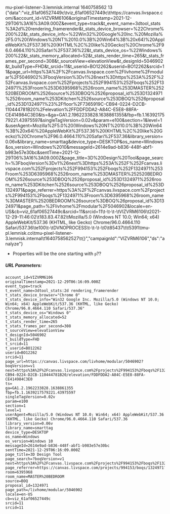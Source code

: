 mu-pixel-listener-3.lemnisk.internal	1640758562	13	{"data":"viz_61af06527449c\tviz_61af06527449c\thttps://canvas.livspace.com/&account_id=VIZVRM6106&originalTimestamp=2021-12-29T06%3A16%3A09.000Z&event_type=track&t_event_name=3dtool_stats%3A2d%20rendering_framerender&t_stats_device_browser=%22Chrome%200%22&t_stats_device_info=%22Win32%20Google%20Inc.%20Mozilla%2F5.0%20(Windows%20NT%2010.0%3B%20Win64%3B%20x64)%20AppleWebKit%2F537.36%20(KHTML%2C%20like%20Gecko)%20Chrome%2F96.0.4664.110%20Safari%2F537.36%22&t_stats_device_os=%22Windows%200%22&t_stats_memory_allocated=52&t_stats_render_time=265&t_stats_frames_per_second=308&t_sourceView=elevationView&t_designId=5046902&t_buildType=FHD&t_srcid=11&t_userid=BO12262&userid=BO12262&srcid=11&page_url=https%3A%2F%2Fcanvas.livspace.com%2Flivhome%2Fmodular%2F5046902%3FboqVersion%3Dv1%26next%3Dhttps%253A%252F%252Fcanvas.livspace.com%252Fprojects%252F994153%252Fboqs%252F1324971%253Froom%253D6395968%2526room_name%253DMASTER%252520BEDROOM%2526source%253DBOQ%2526proposal_id%253D1324971%2526room_name%253DKitchen%2526source%253DBOQ%2526proposal_id%253D1324971%23%2Ffloor%2F7365919C-CB94-0224-D2CB-110444781B20%2Felevation%2FFDDFDDA2-A84C-E5E8-88FA-CE414984C3E0&ts=&ga=GA1.2.1962233828.1638861355&fbp=fb.1.1639217579221.43975597&singleTagVersion=0.02v&param=e100&section=1&level=1&userAgent=Mozilla%2F5.0%20(Windows%20NT%2010.0%3B%20Win64%3B%20x64)%20AppleWebKit%2F537.36%20(KHTML%2C%20like%20Gecko)%20Chrome%2F96.0.4664.110%20Safari%2F537.36&library_version=0.06v&library_name=smarttag&device_type=DESKTOP&os_name=Windows&os_version=Windows%2010&messageId=2614e9ad-b836-448f-abf1-b983e57e30bc&sentTime=2021-12-29T06%3A16%3A09.000Z&page_title=3D%20Design%20Tool&page_search=%3FboqVersion%3Dv1%26next%3Dhttps%253A%252F%252Fcanvas.livspace.com%252Fprojects%252F994153%252Fboqs%252F1324971%253Froom%253D6395968%2526room_name%253DMASTER%252520BEDROOM%2526source%253DBOQ%2526proposal_id%253D1324971%2526room_name%253DKitchen%2526source%253DBOQ%2526proposal_id%253D1324971&page_referrer=https%3A%2F%2Fcanvas.livspace.com%2Fprojects%2F994153%2Fboqs%2F1324971%3Froom%3D6395968%26room_name%3DMASTER%2520BEDROOM%26source%3DBOQ%26proposal_id%3D1324971&page_path=%2Flivhome%2Fmodular%2F5046902&locale=en-US&cb=viz_61af06527449c&srcid=11&srcid=11\t-\t-\t-\tVIZVRM6106\t2021-12-29-11:46:02\t183.83.47.82\tMozilla/5.0 (Windows NT 10.0; Win64; x64) AppleWebKit/537.36 (KHTML, like Gecko) Chrome/96.0.4664.110 Safari/537.36\te100\t-\tDVNOPROCESS\t-\t-\t-\t0\t85437\t\t5391\tmu-pl.lemnisk.co\tmu-pixel-listener-3.lemnisk.internal\t1640758562527\t{}","campaignId":"VIZVRM6106","ds":"analyze"}

- Properties will be the one starting with `p`??

##### URL Parameters:

```
account_id=VIZVRM6106
originalTimestamp=2021-12-29T06:16:09.000Z
event_type=track
t_event_name=3dtool_stats:2d rendering_framerender
t_stats_device_browser="Chrome 0"
t_stats_device_info="Win32 Google Inc. Mozilla/5.0 (Windows NT 10.0; Win64; x64) AppleWebKit/537.36 (KHTML, like Gecko) Chrome/96.0.4664.110 Safari/537.36"
t_stats_device_os="Windows 0"
t_stats_memory_allocated=52
t_stats_render_time=265
t_stats_frames_per_second=308
t_sourceView=elevationView
t_designId=5046902
t_buildType=FHD
t_srcid=11
t_userid=BO12262
userid=BO12262
srcid=11
page_url=https://canvas.livspace.com/livhome/modular/5046902?boqVersion=v1
next=https%3A%2F%2Fcanvas.livspace.com%2Fprojects%2F994153%2Fboqs%2F1324971%3Froom%3D6395968%26room_name%3DMASTER%2520BEDROOM%26source%3DBOQ%26proposal_id%3D1324971%26room_name%3DKitchen%26source%3DBOQ%26proposal_id%3D1324971#/floor/7365919C-CB94-0224-D2CB-110444781B20/elevation/FDDFDDA2-A84C-E5E8-88FA-CE414984C3E0
ts=
ga=GA1.2.1962233828.1638861355
fbp=fb.1.1639217579221.43975597
singleTagVersion=0.02v
param=e100
section=1
level=1
userAgent=Mozilla/5.0 (Windows NT 10.0; Win64; x64) AppleWebKit/537.36 (KHTML, like Gecko) Chrome/96.0.4664.110 Safari/537.36
library_version=0.06v
library_name=smarttag
device_type=DESKTOP
os_name=Windows
os_version=Windows 10
messageId=2614e9ad-b836-448f-abf1-b983e57e30bc
sentTime=2021-12-29T06:16:09.000Z
page_title=3D Design Tool
page_search=?boqVersion=v1
next=https%3A%2F%2Fcanvas.livspace.com%2Fprojects%2F994153%2Fboqs%2F1324971%3Froom%3D6395968%26room_name%3DMASTER%2520BEDROOM%26source%3DBOQ%26proposal_id%3D1324971%26room_name%3DKitchen%26source%3DBOQ%26proposal_id%3D1324971
page_referrer=https://canvas.livspace.com/projects/994153/boqs/1324971?room=6395968
room_name=MASTER%20BEDROOM
source=BOQ
proposal_id=1324971
page_path=/livhome/modular/5046902
locale=en-US
cb=viz_61af06527449c
srcid=11
srcid=11
```